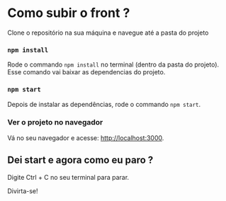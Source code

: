 # Como subir o front ? 

Clone o repositório na sua máquina e navegue até a pasta do projeto

### `npm install`
Rode o commando `npm install` no terminal (dentro da pasta do projeto). Esse comando vai baixar as dependencias do projeto. <br />


### `npm start`
Depois de instalar as dependências, rode o commando `npm start`.<br />


### Ver o projeto no navegador
Vá no seu navegador e acesse: [http://localhost:3000](http://localhost:3000).

## Dei start e agora como eu paro ? 
Digite Ctrl + C no seu terminal para parar.

Divirta-se!
